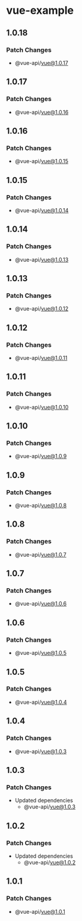 # vue-example

## 1.0.18

### Patch Changes

- @vue-api/vue@1.0.17

## 1.0.17

### Patch Changes

- @vue-api/vue@1.0.16

## 1.0.16

### Patch Changes

- @vue-api/vue@1.0.15

## 1.0.15

### Patch Changes

- @vue-api/vue@1.0.14

## 1.0.14

### Patch Changes

- @vue-api/vue@1.0.13

## 1.0.13

### Patch Changes

- @vue-api/vue@1.0.12

## 1.0.12

### Patch Changes

- @vue-api/vue@1.0.11

## 1.0.11

### Patch Changes

- @vue-api/vue@1.0.10

## 1.0.10

### Patch Changes

- @vue-api/vue@1.0.9

## 1.0.9

### Patch Changes

- @vue-api/vue@1.0.8

## 1.0.8

### Patch Changes

- @vue-api/vue@1.0.7

## 1.0.7

### Patch Changes

- @vue-api/vue@1.0.6

## 1.0.6

### Patch Changes

- @vue-api/vue@1.0.5

## 1.0.5

### Patch Changes

- @vue-api/vue@1.0.4

## 1.0.4

### Patch Changes

- @vue-api/vue@1.0.3

## 1.0.3

### Patch Changes

- Updated dependencies
  - @vue-api/vue@1.0.3

## 1.0.2

### Patch Changes

- Updated dependencies
  - @vue-api/vue@1.0.2

## 1.0.1

### Patch Changes

- @vue-api/vue@1.0.1
